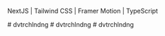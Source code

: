 NextJS | Tailwind CSS | Framer Motion | TypeScript 



#   d v t r c h l n d n g 
 
 #   d v t r c h l n d n g 
 
 #   d v t r c h l n d n g 
 
 
